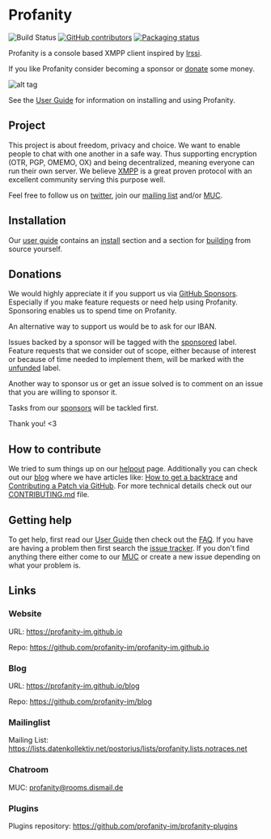 # Profanity
![Build Status](https://github.com/profanity-im/profanity/workflows/CI/badge.svg) [![GitHub contributors](https://img.shields.io/github/contributors/profanity-im/profanity.svg)](https://github.com/profanity-im/profanity/graphs/contributors/) [![Packaging status](https://repology.org/badge/tiny-repos/profanity.svg)](https://repology.org/project/profanity/versions)

Profanity is a console based XMPP client inspired by [Irssi](http://www.irssi.org/).

If you like Profanity consider becoming a sponsor or [donate](https://profanity-im.github.io/donate.html) some money.

![alt tag](https://profanity-im.github.io/images/prof-2.png)

See the [User Guide](https://profanity-im.github.io/userguide.html) for information on installing and using Profanity.

## Project
This project is about freedom, privacy and choice. We want to enable people to chat with one another in a safe way. Thus supporting encryption (OTR, PGP, OMEMO, OX) and being decentralized, meaning everyone can run their own server. We believe [XMPP](https://xmpp.org/) is a great proven protocol with an excellent community serving this purpose well.

Feel free to follow us on [twitter](https://twitter.com/profanityim), join our [mailing list](https://lists.datenkollektiv.net/postorius/lists/profanity.lists.notraces.net) and/or [MUC](xmpp:profanity@rooms.dismail.de?join).

## Installation
Our [user guide](https://profanity-im.github.io/userguide.html) contains an [install](https://profanity-im.github.io/guide/latest/install.html) section and a section for [building](https://profanity-im.github.io/guide/latest/build.html) from source yourself.

## Donations
We would highly appreciate it if you support us via [GitHub Sponsors](https://github.com/sponsors/jubalh/). Especially if you make feature requests or need help using Profanity.
Sponsoring enables us to spend time on Profanity.

An alternative way to support us would be to ask for our IBAN.

Issues backed by a sponsor will be tagged with the [sponsored](https://github.com/profanity-im/profanity/issues?q=label%3Asponsored+) label.
Feature requests that we consider out of scope, either because of interest or because of time needed to implement them, will be marked with the [unfunded](https://github.com/profanity-im/profanity/issues?q=label%3Aunfunded) label.

Another way to sponsor us or get an issue solved is to comment on an issue that you are willing to sponsor it. 

Tasks from our [sponsors](SPONSORS.md) will be tackled first.

Thank you! <3

## How to contribute
We tried to sum things up on our [helpout](https://profanity-im.github.io/helpout.html) page.
Additionally you can check out our [blog](https://profanity-im.github.io/blog/) where we have articles like:
[How to get a backtrace](https://profanity-im.github.io/blog/post/how-to-get-a-backtrace/) and [Contributing a Patch via GitHub](https://profanity-im.github.io/blog/post/contributing-a-patch-via-github/).
For more technical details check out our [CONTRIBUTING.md](CONTRIBUTING.md) file.

## Getting help
To get help, first read our [User Guide](https://profanity-im.github.io/userguide.html) then check out the [FAQ](https://profanity-im.github.io/faq.html).
If you have are having a problem then first search the [issue tracker](https://github.com/profanity-im/profanity/issues).
If you don't find anything there either come to our [MUC](xmpp:profanity@rooms.dismail.de?join) or create a new issue depending on what your problem is.

## Links

### Website
URL: https://profanity-im.github.io

Repo: https://github.com/profanity-im/profanity-im.github.io

### Blog
URL: https://profanity-im.github.io/blog

Repo: https://github.com/profanity-im/blog

### Mailinglist
Mailing List: https://lists.datenkollektiv.net/postorius/lists/profanity.lists.notraces.net

### Chatroom
MUC: profanity@rooms.dismail.de

### Plugins
Plugins repository: https://github.com/profanity-im/profanity-plugins
